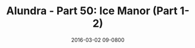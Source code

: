 ---
layout: entry.pug
title: "Alundra - Part 50: Ice Manor (Part 1-2)"
date: 2016-03-02 09-0800
publishDate: 2017-10-31 12:00:00 -0800
categories: playthroughs alundra
draft: true
---